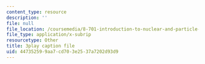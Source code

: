 ```yaml
---
content_type: resource
description: ''
file: null
file_location: /coursemedia/8-701-introduction-to-nuclear-and-particle-physics-fall-2020/447352599aa7cd703e2537a7202d93d9_X4Y9n_c1ej8.srt
file_type: application/x-subrip
resourcetype: Other
title: 3play caption file
uid: 44735259-9aa7-cd70-3e25-37a7202d93d9
---
```

